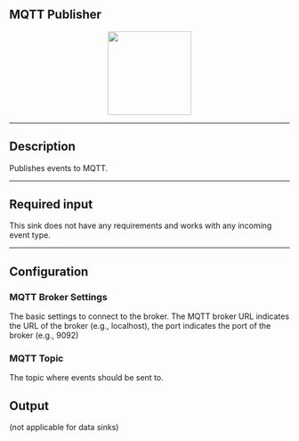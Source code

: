 <!--
  ~ Licensed to the Apache Software Foundation (ASF) under one or more
  ~ contributor license agreements.  See the NOTICE file distributed with
  ~ this work for additional information regarding copyright ownership.
  ~ The ASF licenses this file to You under the Apache License, Version 2.0
  ~ (the "License"); you may not use this file except in compliance with
  ~ the License.  You may obtain a copy of the License at
  ~
  ~    http://www.apache.org/licenses/LICENSE-2.0
  ~
  ~ Unless required by applicable law or agreed to in writing, software
  ~ distributed under the License is distributed on an "AS IS" BASIS,
  ~ WITHOUT WARRANTIES OR CONDITIONS OF ANY KIND, either express or implied.
  ~ See the License for the specific language governing permissions and
  ~ limitations under the License.
  ~
  -->

## MQTT Publisher

<p align="center"> 
    <img src="/img/pipeline-elements/org.apache.streampipes.sinks.brokers.jvm.mqtt/icon.png" width="150px;" class="pe-image-documentation"/>
</p>

***

## Description

Publishes events to MQTT.

***

## Required input

This sink does not have any requirements and works with any incoming event type.

***

## Configuration

### MQTT Broker Settings

The basic settings to connect to the broker. 
The MQTT broker URL indicates the URL of the broker (e.g., localhost), the port indicates the port of the broker
(e.g., 9092)


### MQTT Topic

The topic where events should be sent to.


## Output

(not applicable for data sinks)